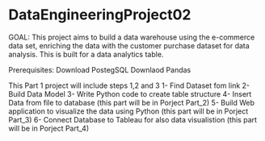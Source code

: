 # DataEngineeringProject02

GOAL: This project aims to build a data warehouse using the e-commerce  data set, enriching the data with the customer purchase  dataset  for data analysis. This is built for a data analytics table.

Prerequisites:
Download PostegSQL
Downlaod Pandas 

This Part 1 project will include steps 1,2 and 3
 1- Find Dataset fom link
 2- Build Data Model
 3- Write Python code to create table structure
 4- Insert Data from file to database (this part will be in Porject Part_2)
 5- Build Web application to visualize the data using Python (this part will be in Porject Part_3)
 6- Connect Database to Tableau for also data visualistion (this part will be in Porject Part_4)
